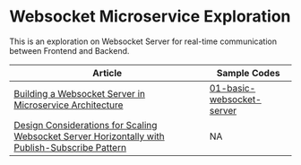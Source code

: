 # Websocket Microservice Exploration

This is an exploration on Websocket Server for real-time communication between Frontend and Backend.

| Article | Sample Codes |
| --- | --- |
| [Building a Websocket Server in Microservice Architecture](https://betterprogramming.pub/building-a-websocket-server-in-a-microservice-architecture-50c6c6432e2b) | [01-basic-websocket-server](01-basic-websocket-server) |
| [Design Considerations for Scaling Websocket Server Horizontally with Publish-Subscribe Pattern](https://betterprogramming.pub/design-considerations-for-scaling-websocket-server-horizontally-with-a-publish-subscribe-pattern-fe6de9988400) | NA |
